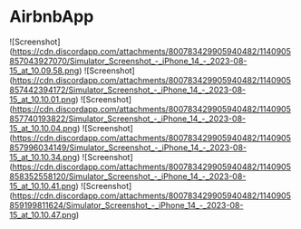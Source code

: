 # AirbnbApp

![Screenshot] (https://cdn.discordapp.com/attachments/800783429905940482/1140905857043927070/Simulator_Screenshot_-_iPhone_14_-_2023-08-15_at_10.09.58.png)
![Screenshot] (https://cdn.discordapp.com/attachments/800783429905940482/1140905857442394172/Simulator_Screenshot_-_iPhone_14_-_2023-08-15_at_10.10.01.png)
![Screenshot] (https://cdn.discordapp.com/attachments/800783429905940482/1140905857740193822/Simulator_Screenshot_-_iPhone_14_-_2023-08-15_at_10.10.04.png)
![Screenshot] (https://cdn.discordapp.com/attachments/800783429905940482/1140905857996034149/Simulator_Screenshot_-_iPhone_14_-_2023-08-15_at_10.10.34.png)
![Screenshot] (https://cdn.discordapp.com/attachments/800783429905940482/1140905858352558120/Simulator_Screenshot_-_iPhone_14_-_2023-08-15_at_10.10.41.png)
![Screenshot] (https://cdn.discordapp.com/attachments/800783429905940482/1140905859199811624/Simulator_Screenshot_-_iPhone_14_-_2023-08-15_at_10.10.47.png)
